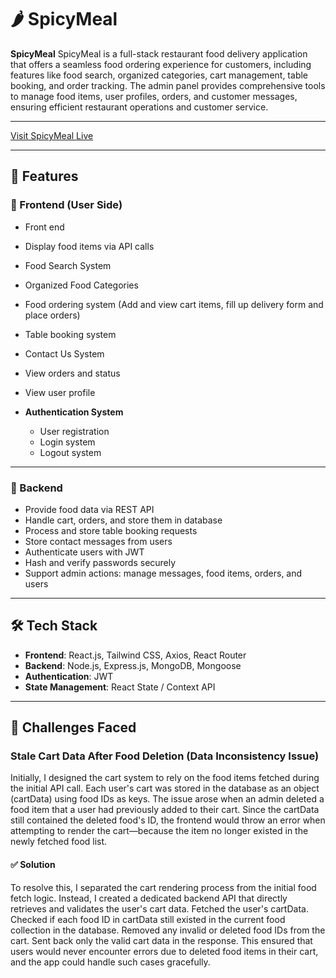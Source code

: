 # 🌶️ SpicyMeal

**SpicyMeal** SpicyMeal is a full-stack restaurant food delivery application that offers a seamless food ordering experience for customers, including features like food search, organized categories, cart management, table booking, and order tracking. The admin panel provides comprehensive tools to manage food items, user profiles, orders, and customer messages, ensuring efficient restaurant operations and customer service.

---

[Visit SpicyMeal Live](https://spicymeal.vercel.app/)


---

## 🚀 Features

### 🧾 Frontend (User Side)

- Front end  
- Display food items via API calls  
- Food Search System  
- Organized Food Categories  
- Food ordering system (Add and view cart items, fill up delivery form and place orders)  
- Table booking system  
- Contact Us System  
- View orders and status  
- View user profile 

- **Authentication System**

   - User registration
  - Login system
  - Logout system

---

### 🔧 Backend

- Provide food data via REST API  
- Handle cart, orders, and store them in database  
- Process and store table booking requests  
- Store contact messages from users  
- Authenticate users with JWT  
- Hash and verify passwords securely  
- Support admin actions: manage messages, food items, orders, and users  

---

## 🛠️ Tech Stack

- **Frontend**: React.js, Tailwind CSS, Axios, React Router
- **Backend**: Node.js, Express.js, MongoDB, Mongoose
- **Authentication**: JWT
- **State Management**: React State / Context API

---

## 🧠 Challenges Faced

### Stale Cart Data After Food Deletion (Data Inconsistency Issue)

Initially, I designed the cart system to rely on the food items fetched during the initial API call. Each user's cart was stored in the database as an object (cartData) using food IDs as keys. The issue arose when an admin deleted a food item that a user had previously added to their cart. Since the cartData still contained the deleted food's ID, the frontend would throw an error when attempting to render the cart—because the item no longer existed in the newly fetched food list.

#### ✅ Solution

To resolve this, I separated the cart rendering process from the initial food fetch logic. Instead, I created a dedicated backend API that directly retrieves and validates the user's cart data. Fetched the user's cartData. Checked if each food ID in cartData still existed in the current food collection in the database. Removed any invalid or deleted food IDs from the cart. Sent back only the valid cart data in the response. This ensured that users would never encounter errors due to deleted food items in their cart, and the app could handle such cases gracefully.
